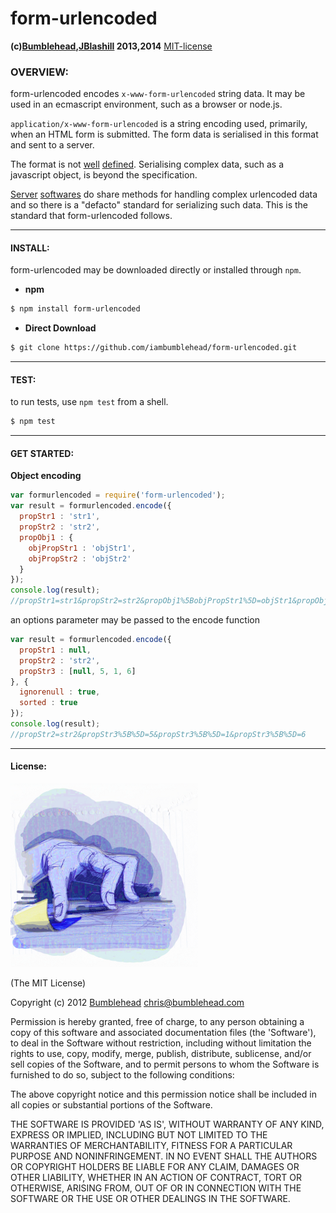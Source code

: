 form-urlencoded
===============
**(c)[Bumblehead][0],[JBlashill][6] 2013,2014** [MIT-license](#license)

### OVERVIEW:

form-urlencoded encodes `x-www-form-urlencoded` string data. It may be used in an ecmascript environment, such as a browser or node.js.

`application/x-www-form-urlencoded` is a string encoding used, primarily, when an HTML form is submitted. The form data is serialised in this format and sent to a server.

The format is not [well][1] [defined][2]. Serialising complex data, such as a javascript object, is beyond the specification.

[Server][3] [softwares][5] do share methods for handling complex urlencoded data and so there is a "defacto" standard for serializing such data. This is the standard that form-urlencoded follows.


[0]: http://www.bumblehead.com                            "bumblehead"
[1]: http://www.w3.org/TR/html4/interact/forms.html#h-17.13.4.1  "w3c"
[2]: http://www.w3.org/TR/html5/forms.html#url-encoded-form-data "w3c"
[3]: http://nodejs.org/api/querystring.html               "node.js qs"
[4]: www.ruby-doc.org/stdlib-1.9.3/libdoc/uri/rdoc/URI.html    "rails"
[5]: https://github.com/visionmedia/node-querystring           "tj qs"
[6]: https://github.com/jblashill/form-urlencoded          "jblashill"


---------------------------------------------------------
#### <a id="install"></a>INSTALL:

form-urlencoded may be downloaded directly or installed through `npm`.

 * **npm**

 ```bash
 $ npm install form-urlencoded
 ```

 * **Direct Download**
 
 ```bash
 $ git clone https://github.com/iambumblehead/form-urlencoded.git
 ```

---------------------------------------------------------
#### <a id="test"></a>TEST:

 to run tests, use `npm test` from a shell.

 ```bash
 $ npm test
 ```

---------------------------------------------------------
#### <a id="get-started">GET STARTED:

**Object encoding**

```javascript
var formurlencoded = require('form-urlencoded');
var result = formurlencoded.encode({
  propStr1 : 'str1',
  propStr2 : 'str2',
  propObj1 : { 
    objPropStr1 : 'objStr1', 
    objPropStr2 : 'objStr2'
  }
});
console.log(result);
//propStr1=str1&propStr2=str2&propObj1%5BobjPropStr1%5D=objStr1&propObj1%5BobjPropStr2%5D=objStr2
```

an options parameter may be passed to the encode function
```javascript
var result = formurlencoded.encode({
  propStr1 : null,
  propStr2 : 'str2',
  propStr3 : [null, 5, 1, 6]
}, {
  ignorenull : true,
  sorted : true
});
console.log(result);
//propStr2=str2&propStr3%5B%5D=5&propStr3%5B%5D=1&propStr3%5B%5D=6
```
   
---------------------------------------------------------
#### <a id="license">License:

![scrounge](https://github.com/iambumblehead/scroungejs/raw/master/img/hand.png) 

(The MIT License)

Copyright (c) 2012 [Bumblehead][0] <chris@bumblehead.com>

Permission is hereby granted, free of charge, to any person obtaining a copy of this software and associated documentation files (the 'Software'), to deal in the Software without restriction, including without limitation the rights to use, copy, modify, merge, publish, distribute, sublicense, and/or sell copies of the Software, and to permit persons to whom the Software is furnished to do so, subject to the following conditions:

The above copyright notice and this permission notice shall be included in all copies or substantial portions of the Software.

THE SOFTWARE IS PROVIDED 'AS IS', WITHOUT WARRANTY OF ANY KIND, EXPRESS OR IMPLIED, INCLUDING BUT NOT LIMITED TO THE WARRANTIES OF MERCHANTABILITY, FITNESS FOR A PARTICULAR PURPOSE AND NONINFRINGEMENT. IN NO EVENT SHALL THE AUTHORS OR COPYRIGHT HOLDERS BE LIABLE FOR ANY CLAIM, DAMAGES OR OTHER LIABILITY, WHETHER IN AN ACTION OF CONTRACT, TORT OR OTHERWISE, ARISING FROM, OUT OF OR IN CONNECTION WITH THE SOFTWARE OR THE USE OR OTHER DEALINGS IN THE SOFTWARE.
   
